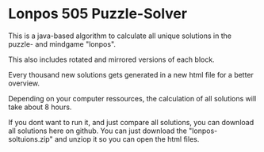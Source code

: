 # Lonpos 505 Puzzle-Solver
This is a java-based algorithm to calculate all unique solutions in the puzzle- and mindgame "lonpos".

This also includes rotated and mirrored versions of each block.

Every thousand new solutions gets generated in a new html file for a better overview.

Depending on your computer ressources, the calculation of all solutions will take about 8 hours.

If you dont want to run it, and just compare all solutions, you can download all solutions here on github.
You can just download the "lonpos-soltuions.zip" and unziop it so you can open the html files.
